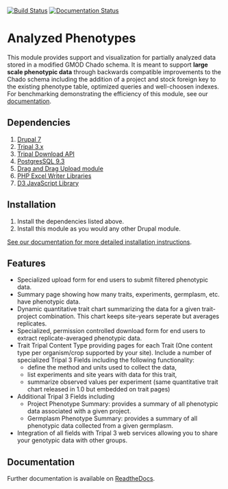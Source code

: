 [![Build Status](https://travis-ci.org/UofS-Pulse-Binfo/analyzedphenotypes.svg?branch=7.x-3.x)](https://travis-ci.org/UofS-Pulse-Binfo/analyzedphenotypes)
[![Documentation Status](https://readthedocs.org/projects/analyzedphenotypes/badge/?version=latest)](https://analyzedphenotypes.readthedocs.io/en/latest/?badge=latest)

# Analyzed Phenotypes
This module provides support and visualization for partially analyzed data stored in a modified GMOD Chado schema. It is meant to support **large scale phenotypic data** through backwards compatible improvements to the Chado schema including the addition of a project and stock foreign key to the existing phenotype table, optimized queries and well-choosen indexes. For benchmarking demonstrating the efficiency of this module, see our [documentation](https://analyzedphenotypes.readthedocs.io/en/latest/admin_guide/benchmarking.html).

## Dependencies

1. [Drupal 7](https://www.drupal.org/)
2. [Tripal 3.x](http://tripal.info/)
3. [Tripal Download API](https://github.com/tripal/trpdownload_api)
4. [PostgresSQL 9.3](https://www.postgresql.org/)
5. [Drag and Drag Upload module](https://www.drupal.org/project/dragndrop_upload)
6. [PHP Excel Writer Libraries](https://github.com/SystemDevil/PHP_XLSXWriter_plus)
7. [D3 JavaScript Library](https://github.com/d3/d3/releases/download/v3.5.14/d3.zip)

## Installation
1. Install the dependencies listed above.
2. Install this module as you would any other Drupal module.

[See our documentation for more detailed installation instructions](https://analyzedphenotypes.readthedocs.io/en/latest/admin_guide/install.html).

## Features 
- Specialized upload form for end users to submit filtered phenotypic data.
- Summary page showing how many traits, experiments, germplasm, etc. have phenotypic data.
- Dynamic quantitative trait chart summarizing the data for a given trait-project combination. This chart keeps site-years seperate but averages replicates.
- Specialized, permission controlled download form for end users to extract replicate-averaged phenotypic data.
- Trait Tripal Content Type providing pages for each Trait (One content type per organism/crop supported by your site). Include a number of specialized Tripal 3 Fields including the following functionality:
   - define the method and units used to collect the data,
   - list experiments and site years with data for this trait,
   - summarize observed values per experiment (same quantitative trait chart released in 1.0 but embedded on trait pages)
- Additional Tripal 3 Fields including
   - Project Phenotype Summary: provides a summary of all phenotypic data associated with a given project.
   - Germplasm Phenotype Summary: provides a summary of all phenotypic data collected from a given germplasm.
- Integration of all fields with Tripal 3 web services allowing you to share your genotypic data with other groups.

## Documentation
Further documentation is available on [ReadtheDocs](https://analyzedphenotypes.readthedocs.io/en/latest/index.html).
